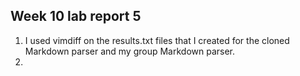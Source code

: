 ## Week 10 lab report 5
1. I used vimdiff on the results.txt files that I created for the cloned Markdown parser and my group Markdown parser. 
2. 
